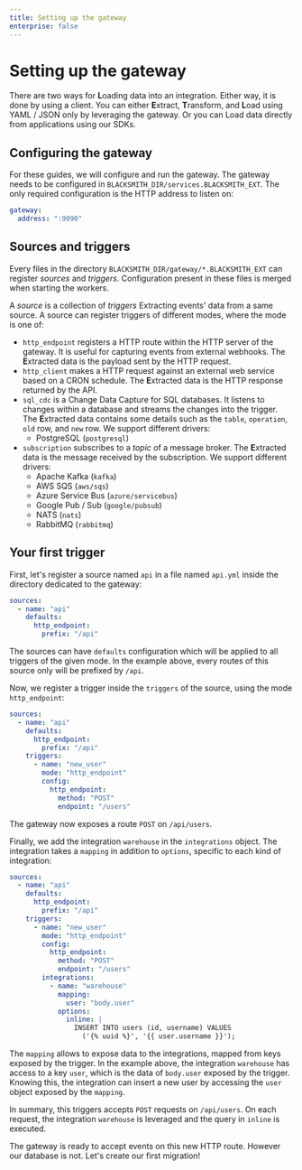 ```yaml
---
title: Setting up the gateway
enterprise: false
---
```


# Setting up the gateway

There are two ways for **L**oading data into an integration. Either way, it is
done by using a client. You can either **E**xtract, **T**ransform, and **L**oad
using YAML / JSON only by leveraging the gateway. Or you can Load data directly
from applications using our SDKs.

## Configuring the gateway

For these guides, we will configure and run the gateway. The gateway needs to be
configured in `BLACKSMITH_DIR/services.BLACKSMITH_EXT`. The only required
configuration is the HTTP address to listen on:
```yml
gateway:
  address: ":9090"
```

## Sources and triggers

Every files in the directory `BLACKSMITH_DIR/gateway/*.BLACKSMITH_EXT` can register
*sources* and *triggers*. Configuration present in these files is merged when
starting the workers.

A *source* is a collection of *triggers* Extracting events' data from a same
source. A source can register triggers of different modes, where the mode is one
of:
- `http_endpoint` registers a HTTP route within the HTTP server of the gateway.
  It is useful for capturing events from external webhooks. The **E**xtracted
  data is the payload sent by the HTTP request.
- `http_client` makes a HTTP request against an external web service based on a
  CRON schedule. The **E**xtracted data is the HTTP response returned by the API.
- `sql_cdc` is a Change Data Capture for SQL databases. It listens to changes
  within a database and streams the changes into the trigger. The **E**xtracted
  data contains some details such as the `table`, `operation`, `old` row, and
  `new` row. We support different drivers:
  - PostgreSQL (`postgresql`)
- `subscription` subscribes to a *topic* of a message broker. The **E**xtracted
  data is the message received by the subscription. We support different drivers:
  - Apache Kafka (`kafka`)
  - AWS SQS (`aws/sqs`)
  - Azure Service Bus (`azure/servicebus`)
  - Google Pub / Sub (`google/pubsub`)
  - NATS (`nats`)
  - RabbitMQ (`rabbitmq`)

## Your first trigger

First, let's register a source named `api` in a file named `api.yml` inside the
directory dedicated to the gateway:
```yml
sources:
  - name: "api"
    defaults:
      http_endpoint:
        prefix: "/api"
```

The sources can have `defaults` configuration which will be applied to all triggers
of the given mode. In the example above, every routes of this source only will
be prefixed by `/api`.

Now, we register a trigger inside the `triggers` of the source, using the mode
`http_endpoint`:
```yml
sources:
  - name: "api"
    defaults:
      http_endpoint:
        prefix: "/api"
    triggers:
      - name: "new_user"
        mode: "http_endpoint"
        config:
          http_endpoint:
            method: "POST"
            endpoint: "/users"
```

The gateway now exposes a route `POST` on `/api/users`.

Finally, we add the integration `warehouse` in the `integrations` object.
The integration takes a `mapping` in addition to `options`, specific to each
kind of integration:
```yml
sources:
  - name: "api"
    defaults:
      http_endpoint:
        prefix: "/api"
    triggers:
      - name: "new_user"
        mode: "http_endpoint"
        config:
          http_endpoint:
            method: "POST"
            endpoint: "/users"
        integrations:
          - name: "warehouse"
            mapping:
              user: "body.user"
            options:
              inline: |
                INSERT INTO users (id, username) VALUES
                  ('{% uuid %}', '{{ user.username }}');
```

The `mapping` allows to expose data to the integrations, mapped from keys exposed
by the trigger. In the example above, the integration `warehouse` has access to
a key `user`, which is the data of `body.user` exposed by the trigger. Knowing
this, the integration can insert a new user by accessing the `user` object exposed
by the `mapping`.

In summary, this triggers accepts `POST` requests on `/api/users`. On each request,
the integration `warehouse` is leveraged and the query in `inline` is executed.

The gateway is ready to accept events on this new HTTP route. However our database
is not. Let's create our first migration!
